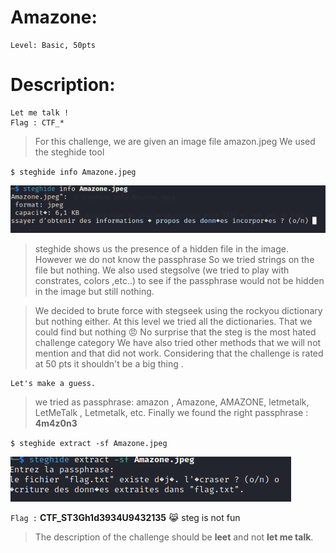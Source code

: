 

#  Amazone:
```
Level: Basic, 50pts 
```

# Description: 
```
Let me talk !
Flag : CTF_*
```

>For this challenge, we are given an image file amazon.jpeg 
We used the steghide tool 

`$ steghide info Amazone.jpeg`

<img src="File/amazone.png">



>steghide shows us the presence of a hidden file in the image. However we do not know the passphrase 
So we tried strings on the file but nothing. We also used stegsolve (we tried to play with constrates, colors ,etc..)  to see if the passphrase would not be hidden in the image but still nothing. 

>We decided to brute force with stegseek using the rockyou dictionary but nothing either. At this level we tried all the dictionaries. That we could find but nothing :angry: No surprise that the steg is the most hated challenge category 
We have also tried other methods that we will not mention and that did not work. Considering that the challenge is rated at 50 pts it shouldn't be a big thing  .

```
Let's make a guess.
``` 

>we tried as passphrase: amazon , Amazone, AMAZONE, letmetalk, LetMeTalk , Letmetalk, etc. Finally we found the right passphrase : **4m4z0n3**

`$ steghide extract -sf Amazone.jpeg`





<img src="File/passphrase.png">



```Flag :``` **CTF_ST3Gh1d3934U9432135** 😹 steg is not fun 

> The description of the challenge should be **leet** and not **let me talk**.  


